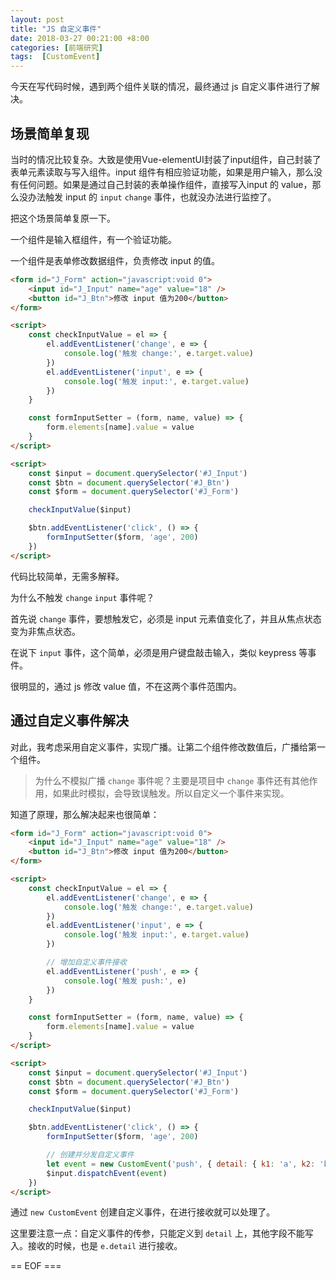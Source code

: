 ```yaml
---
layout: post
title: "JS 自定义事件"
date: 2018-03-27 00:21:00 +8:00
categories: [前端研究]
tags:  [CustomEvent]
---
```


今天在写代码时候，遇到两个组件关联的情况，最终通过 js 自定义事件进行了解决。

## 场景简单复现

当时的情况比较复杂。大致是使用Vue-elementUI封装了input组件，自己封装了表单元素读取与写入组件。input 组件有相应验证功能，如果是用户输入，那么没有任何问题。如果是通过自己封装的表单操作组件，直接写入input 的 value，那么没办法触发 input 的 `input` `change` 事件，也就没办法进行监控了。

把这个场景简单复原一下。

一个组件是输入框组件，有一个验证功能。

一个组件是表单修改数据组件，负责修改 input 的值。

```html
<form id="J_Form" action="javascript:void 0">
    <input id="J_Input" name="age" value="18" />
    <button id="J_Btn">修改 input 值为200</button>
</form>

<script>
    const checkInputValue = el => {
        el.addEventListener('change', e => {
            console.log('触发 change:', e.target.value)
        })
        el.addEventListener('input', e => {
            console.log('触发 input:', e.target.value)
        })
    }

    const formInputSetter = (form, name, value) => {
        form.elements[name].value = value
    }
</script>

<script>
    const $input = document.querySelector('#J_Input')
    const $btn = document.querySelector('#J_Btn')
    const $form = document.querySelector('#J_Form')

    checkInputValue($input)

    $btn.addEventListener('click', () => {
        formInputSetter($form, 'age', 200)
    })
</script>
```

代码比较简单，无需多解释。

为什么不触发 `change` `input` 事件呢？

首先说 `change` 事件，要想触发它，必须是 input 元素值变化了，并且从焦点状态变为非焦点状态。

在说下 `input` 事件，这个简单，必须是用户键盘敲击输入，类似 keypress 等事件。

很明显的，通过 js 修改 value 值，不在这两个事件范围内。

## 通过自定义事件解决

对此，我考虑采用自定义事件，实现广播。让第二个组件修改数值后，广播给第一个组件。

> 为什么不模拟广播 `change` 事件呢？主要是项目中 `change` 事件还有其他作用，如果此时模拟，会导致误触发。所以自定义一个事件来实现。

知道了原理，那么解决起来也很简单：

```html
<form id="J_Form" action="javascript:void 0">
    <input id="J_Input" name="age" value="18" />
    <button id="J_Btn">修改 input 值为200</button>
</form>

<script>
    const checkInputValue = el => {
        el.addEventListener('change', e => {
            console.log('触发 change:', e.target.value)
        })
        el.addEventListener('input', e => {
            console.log('触发 input:', e.target.value)
        })

        // 增加自定义事件接收
        el.addEventListener('push', e => {
            console.log('触发 push:', e)
        })
    }

    const formInputSetter = (form, name, value) => {
        form.elements[name].value = value
    }
</script>

<script>
    const $input = document.querySelector('#J_Input')
    const $btn = document.querySelector('#J_Btn')
    const $form = document.querySelector('#J_Form')

    checkInputValue($input)

    $btn.addEventListener('click', () => {
        formInputSetter($form, 'age', 200)

        // 创建并分发自定义事件
        let event = new CustomEvent('push', { detail: { k1: 'a', k2: 'b' } })
        $input.dispatchEvent(event)
    })
</script>
```

通过 `new CustomEvent` 创建自定义事件，在进行接收就可以处理了。

这里要注意一点：自定义事件的传参，只能定义到 `detail` 上，其他字段不能写入。接收的时候，也是 `e.detail` 进行接收。

== EOF ===